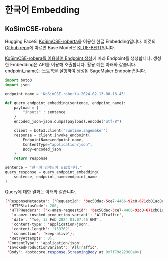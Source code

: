 # 한국어 Embedding

## KoSimCSE-robera

Hugging Face의 [KoSimCSE-roberta](https://huggingface.co/BM-K/KoSimCSE-roberta)을 이용한 한글 Embedding입니다. 이것의 [Github repo](https://github.com/BM-K/Sentence-Embedding-is-all-you-need)에 따르면 Base Model은 [KLUE-BERT](https://github.com/KLUE-benchmark/KLUE/blob/main/README.md)입니다.




[KoSimCSE-robera를 이용하여 Endpoint 생성](https://github.com/kyopark2014/embedding-korean/blob/main/KoSimCSE-roberta/embedding-kosimcse.ipynb)에 따라 Endpoint를 생성합니다. 생성한 Embedding은 API를 이용해 호출합니다. 활용 예는 아래와 같습니다. endpoint_name는 노트북을 실행하여 생성된 SageMaker Endpoint입니다.

```python
import boto3
import json

endpoint_name = 'KoSimCSE-roberta-2024-02-13-00-16-45'

def query_endpoint_embedding(sentence, endpoint_name):
    payload = {
        "inputs" : sentence
    }
    encoded_json=json.dumps(payload).encode("utf-8")

    client = boto3.client("runtime.sagemaker")
    response = client.invoke_endpoint(
        EndpointName=endpoint_name,
        ContentType="application/json",
        Body=encoded_json
    )
    return response

sentence = "한국어 임베딩이 필요합니다."
query_response = query_endpoint_embedding(
    sentence, endpoint_name=endpoint_name
)
```

Query에 대한 결과는 아래와 같습니다.

```java
{'ResponseMetadata': {'RequestId': '8ec50dac-5ce7-4466-92c8-671cb01ac8a2',
  'HTTPStatusCode': 200,
  'HTTPHeaders': {'x-amzn-requestid': '8ec50dac-5ce7-4466-92c8-671cb01ac8a2',
   'x-amzn-invoked-production-variant': 'AllTraffic',
   'date': 'Tue, 13 Feb 2024 01:07:46 GMT',
   'content-type': 'application/json',
   'content-length': '153762',
   'connection': 'keep-alive'},
  'RetryAttempts': 0},
 'ContentType': 'application/json',
 'InvokedProductionVariant': 'AllTraffic',
 'Body': <botocore.response.StreamingBody at 0x7f79d22300a0>}
```





